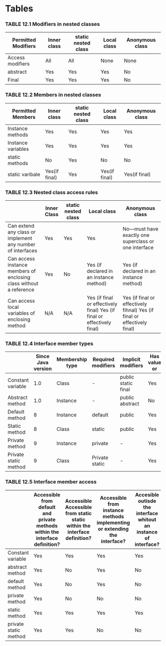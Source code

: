 # Tables

### TABLE 12.1 Modifiers in nested classes
| Permitted Modifiers | Inner class | static nested class | Local class | Anonymous class |
|---------------------|-------------|---------------------|-------------|-----------------|
| Access modifiers    | All         | All                 | None        | None            |
| abstract            | Yes         | Yes                 | Yes         | No              |
| Final               | Yes         | Yes                 | Yes         | No              |


### TABLE 12.2 Members in nested classes
| Permitted  Members | Inner class   | static nested class | Local class   | Anonymous class |
|--------------------|---------------|---------------------|---------------|-----------------|
| Instance methods   | Yes           | Yes                 | Yes           | Yes             |
| Instance variables | Yes           | Yes                 | Yes           | Yes             |
| static methods     | No            | Yes                 | No            | No              |
| static varibale    | Yes(if final) | Yes                 | Yes(if final) | Yes(if final)   |


### TABLE 12.3 Nested class access rules
|                                                                    | Inner Class | static nested class | Local class                                                             | Anonymous class                                                          |
|--------------------------------------------------------------------|-------------|---------------------|-------------------------------------------------------------------------|--------------------------------------------------------------------------|
| Can extend any class or implement any number of interfaces         | Yes         | Yes                 | Yes                                                                     | No—must have exactly one superclass or one interface                     |
| Can access instance members of enclosing class without a reference | Yes         | No                  | Yes (if declared in an instance method)                                 | Yes (if declared in an instance method)                                  |
| Can access local variables of enclosing method                     | N/A         | N/A                 | Yes (if final or effectively final) Yes (if final or effectively final) | Yes (if final or effectively fihnal) Yes (if final or effectively final) |


### TABLE 12.4 Interface member types
|                       | Since Java version | Membership type | Required modifiers  | Implicit modifiers            | Has  value or | 
|-----------------------|--------------------|-----------------|---------------------|-------------------------------|---------------|
| Constant variable     | 1.0                | Class           | -                   | public </br>static </br>final | Yes           |
| Abstract method       | 1.0                | Instance        | -                   | public </br>abstract          | No            |
| Default method        | 8                  | Instance        | default             | public                        | Yes           |
| Static method         | 8                  | Class           | static              | public                        | Yes           |
| Private method        | 9                  | Instance        | private             | -                             | Yes           |
| Private static method | 9                  | Class           | Private </br>static | -                             | Yes           |


### TABLE 12.5 Interface member access
|                       | Accessible from default and private methods within the interface definition? | Accessible Accessible from static static within the interface definition? | Accessible from instance methods implementing or extending the interface? | Accesible outisde the interface whitout an instance of interface? | 
|-----------------------|------------------------------------------------------------------------------|---------------------------------------------------------------------------|---------------------------------------------------------------------------|-------------------------------------------------------------------|
| Constant variable     | Yes                                                                          | Yes                                                                       | Yes                                                                       | Yes                                                               |
| abstract method       | Yes                                                                          | No                                                                        | Yes                                                                       | No                                                                |
| default method        | Yes                                                                          | No                                                                        | Yes                                                                       | No                                                                |
| private method        | Yes                                                                          | No                                                                        | No                                                                        | No                                                                |
| static method         | Yes                                                                          | Yes                                                                       | Yes                                                                       | Yes                                                               |
| private static method | Yes                                                                          | Yes                                                                       | No                                                                        | No                                                                |


### 